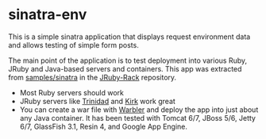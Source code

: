 # sinatra-env

This is a simple sinatra application that displays request environment
data and allows testing of simple form posts.

The main point of the application is to test deployment into various
Ruby, JRuby and Java-based servers and containers. This app was
extracted from [samples/sinatra][1] in the [JRuby-Rack][2] repository.

- Most Ruby servers should work
- JRuby servers like [Trinidad][] and [Kirk][] work great
- You can create a war file with [Warbler][] and deploy the app into
  just about any Java container. It has been tested with Tomcat 6/7,
  JBoss 5/6, Jetty 6/7, GlassFish 3.1, Resin 4, and Google App Engine.

[1]: https://github.com/nicksieger/jruby-rack/tree/master/examples/sinatra
[2]: https://github.com/nicksieger/jruby-rack/
[Trinidad]: https://github.com/trinidad/trinidad
[Kirk]: https://github.com/strobecorp/kirk
[Warbler]: https://github.com/nicksieger/warbler
